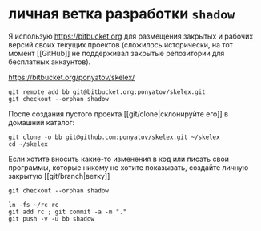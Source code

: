 # личная ветка разработки `shadow`

Я использую https://bitbucket.org для размещения закрытых и рабочих версий своих текущих проектов (сложилось исторически, на тот момент [[GitHub]] не поддерживал закрытые репозитории для бесплатных аккаунтов).

https://bitbucket.org/ponyatov/skelex/

```shell
git remote add bb git@bitbucket.org:ponyatov/skelex.git
git checkout --orphan shadow
```

После создания пустого проекта [[git/clone|склонируйте его]] в домашний каталог:

```shell
git clone -o bb git@github.com:ponyatov/skelex.git ~/skelex
cd ~/skelex
```

Если хотите вносить какие-то изменения в код или писать свои программы, которые никому не хотите показывать, создайте личную закрытую [[git/branch|ветку]]

```shell
git checkout --orphan shadow
```
```shell
ln -fs ~/rc rc
git add rc ; git commit -a -m "."
git push -v -u bb shadow
```
